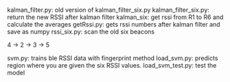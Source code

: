 kalman_filter.py: 		old version of kalman_filter_six.py
kalman_filter_six.py: 	return the new RSSI after kalman filter
kalman_six:				get rssi from R1 to R6 and calculate the averages
getRssi.py:				gets rssi numbers after kalman filter and save as numpy
rssi_six.py:			scan the old six beacons

4 -> 2 -> 3 -> 5

svm.py:					trains ble RSSI data with fingerprint method
load_svm.py:			predicts region where you are given the six RSSI values.
load_svm_test.py:		test the model

